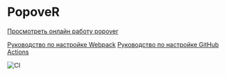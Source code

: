 # PopoveR

[Просмотреть онлайн работу popover](https://eraalex.github.io/CardValidator/)

[Руководство по настройке Webpack](https://webpack.js.org/guides/)
[Руководство по настройке GitHub Actions](https://docs.github.com/en/actions/quickstart)

![CI](https://github.com/ERAalex/CardValidator/actions/workflows/web.yml/badge.svg)

